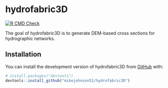 
<!-- README.md is generated from README.Rmd. Please edit that file -->

# hydrofabric3D

<!-- badges: start -->

[![R CMD
Check](https://github.com/mikejohnson51/terrain_sliceR/actions/workflows/R-CMD-check.yaml/badge.svg)](https://github.com/mikejohnson51/terrain_sliceR/actions/workflows/R-CMD-check.yaml)
<!-- badges: end -->

The goal of hydrofabric3D is to generate DEM-based cross sections for
hydrographic networks.

## Installation

You can install the development version of hydrofabric3D from
[GitHub](https://github.com/) with:

``` r
# install.packages("devtools")
devtools::install_github("mikejohnson51/hydrofabric3D")
```
